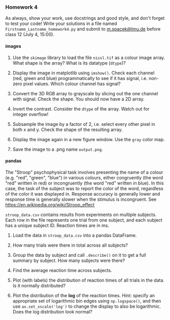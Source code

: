 ### Homework 4

As always, show your work, use docstrings and good style, and don't forget to test your code! Write your solutions in a file named `Firstname_Lastname_homework4.py` and submit to m.spacek@lmu.de before class 12 (July 4, 15:00).

#### images

1. Use the `skimage` library to load the file `nissl.tif` as a colour image array. What shape is the array? What is its datatype (`dtype`)?

2. Display the image in matplotlib using `imshow()`. Check each channel (red, green and blue) programmatically to see if it has signal, i.e. non-zero pixel values. Which colour channel has signal?

3. Convert the 3D RGB array to grayscale by slicing out the one channel with signal. Check the shape. You should now have a 2D array.

4. Invert the contrast. Consider the `dtype` of the array. Watch out for integer overflow!

5. Subsample the image by a factor of 2, i.e. select every other pixel in both x and y. Check the shape of the resulting array.

6. Display the image again in a new figure window. Use the `gray` color map.

7. Save the image to a .png name `output.png`.

#### pandas

The "Stroop" psychophysical task involves presenting the name of a colour (e.g. "red", "green", "blue") in various colours, either congruently (the word "red" written in red) or incongruently (the word "red" written in blue). In this case, the task of the subject was to report the color of the word, regardless of the color it was displayed in. Response accuracy is generally lower and response time is generally slower when the stimulus is incongruent. See https://en.wikipedia.org/wiki/Stroop_effect

`stroop_data.csv` contains results from experiments on multiple subjects. Each row in the file represents one trial from one subject, and each subject has a unique subject ID. Reaction times are in ms.

1. Load the data in `stroop_data.csv` into a pandas DataFrame.

2. How many trials were there in total across all subjects?

3. Group the data by subject and call `.describe()` on it to get a full summary by subject. How many subjects were there?

4. Find the average reaction time across subjects.

5. Plot (with labels) the distribution of reaction times of all trials in the data. Is it normally distributed?

6. Plot the distribution of the **log** of the reaction times. Hint: specify an appropriate set of logarithmic bin edges using `np.logspace()`, and then use `ax.set_xscale('log')` to change the display to also be logarithmic. Does the log distribution look normal?
